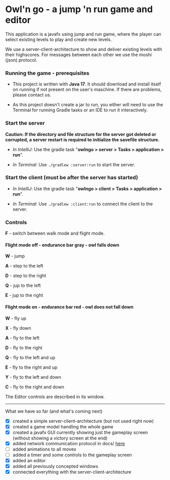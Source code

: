 # Owl'n go - a jump 'n run game and editor

This application is a javafx using jump and run game, where the player can select existing levels to
play and create new levels.

We use a server-client-architecture to show and deliver existing levels with their highscores. For
messages between each other we use the moshi (json) protocol.

### Running the game - prerequisites

- This project is written with __Java 17__. It should download and install itself on running if not
  present on the user's maschine. If there are problems, please contact us.

- As this project doesn't create a jar to run, you either will need to use the Terminal for running
  Gradle tasks or an IDE to run it interactively.

### Start the server

__Caution: If the directory and file structure for the server got deleted or corrupted, a server
restart is required to initialize the savefile structure.__

- *In IntelliJ*: Use the gradle task "**owlngo > server > Tasks >
  application > run**".


- *In Terminal*: Use `./gradlew :server:run` to start the server.

### Start the client (must be after the server has started)

- *In IntelliJ*: Use the gradle task "**owlngo > client > Tasks >
  application > run**".


- *In Terminal*: Use `./gradlew :client:run` to connect the client to the server.

### Controls

**F** - switch between walk mode and flight mode.

#### Flight mode off - endurance bar gray - owl falls down

**W** - jump

**A** - step to the left

**D** - step to the right

**Q** - jup to the left

**E** - jup to the right

#### Flight mode on - endurance bar red - owl does not fall down

**W** - fly up

**X** - fly down

**A** - fly to the left

**D** - fly to the right

**Q** - fly to the left and up

**E** - fly to the right and up

**Y** - fly to the left and down

**C** - fly to the right and down


The Editor controls are described in its window.

***

What we have so far (and what's coming next)

- [x] created a simple server-client-architecture (but not used right now)
- [x] created a game model handling the whole game
- [x] created a javafx GUI currently showing just the gameplay screen (without showing a victory
  screen at the end)
- [x] added network communication protocol in docs/ [here](docs/network_communication_protocol.md)
- [ ] added animations to all moves
- [ ] added a timer and some controls to the gameplay screen
- [x] added an editor
- [x] added all previously concepted windows
- [x] connected everything with the server-client-architecture
